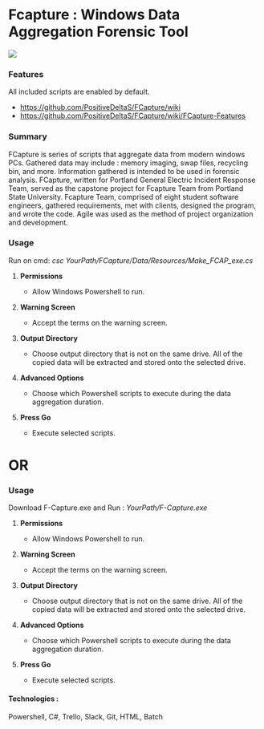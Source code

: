 
# Fcapture : Windows Data Aggregation Forensic Tool


  
<img src="https://user-images.githubusercontent.com/32377243/107165442-b722ef00-6967-11eb-9823-9ec8fb672f2b.png"/>



### Features

All included scripts are enabled by default.

- https://github.com/PositiveDeltaS/FCapture/wiki
- https://github.com/PositiveDeltaS/FCapture/wiki/FCapture-Features

### Summary
  FCapture is series of scripts that aggregate data from modern windows PCs. Gathered data may include : memory imaging, swap files, recycling bin, and more. 
  Information gathered is intended to be used in forensic analysis. FCapture, written for Portland General Electric Incident Response Team, served as the capstone project for Fcapture Team from Portland State University. Fcapture Team, comprised of eight student software engineers, gathered requirements, met with clients, designed the program, and wrote the code. Agile was used as the method of project organization and development.

### Usage
 Run on cmd: *csc YourPath/FCapture/Data/Resources/Make_FCAP_exe.cs*
 
1. **Permissions**
     - Allow Windows Powershell to run.
  
2. **Warning Screen**
     - Accept the terms on the warning screen.
 
3. **Output Directory**
     - Choose output directory that is not on the same drive. All of the copied data will be extracted and stored onto the selected drive.

4. **Advanced Options**
     - Choose which Powershell scripts to execute during the data aggregation duration.

5. **Press Go**
     - Execute selected scripts.

 
# OR

### Usage
  Download F-Capture.exe and Run : *YourPath/F-Capture.exe*
 
1. **Permissions**
     - Allow Windows Powershell to run.
  
2. **Warning Screen**
     - Accept the terms on the warning screen.
 
3. **Output Directory**
     - Choose output directory that is not on the same drive. All of the copied data will be extracted and stored onto the selected drive.

4. **Advanced Options**
     - Choose which Powershell scripts to execute during the data aggregation duration.

5. **Press Go**
     - Execute selected scripts.

  
#### Technologies : 
Powershell, C#, Trello, Slack, Git, HTML, Batch
  
  
